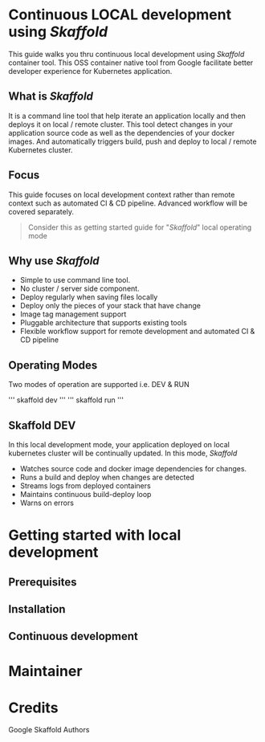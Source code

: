 # Continuous LOCAL development using *Skaffold*
This guide walks you thru continuous local development using *Skaffold* container tool. This OSS container native tool from Google facilitate better developer experience for Kubernetes application.

## What is *Skaffold*
It is a command line tool that help iterate an application locally and then deploys it on local / remote cluster. This tool detect changes in your application source code as well as the dependencies of your docker images. And automatically triggers build, push and deploy to local / remote Kubernetes cluster.

## Focus
This guide focuses on local development context rather than remote context such as automated CI & CD pipeline. Advanced workflow will be covered separately.

> Consider this as getting started guide for "*Skaffold*" local operating mode

## Why use *Skaffold*
* Simple to use command line tool.
* No cluster / server side component.
* Deploy regularly when saving files locally
* Deploy only the pieces of your stack that have change
* Image tag management support
* Pluggable architecture that supports existing tools
* Flexible workflow support for remote development and  automated CI & CD pipeline

## Operating Modes
Two modes of operation are supported i.e. DEV & RUN

''' skaffold dev '''
''' skaffold run '''

## Skaffold DEV
In this local development mode, your application deployed on local kubernetes cluster will be continually updated.  In this mode, *Skaffold*

* Watches source code and docker image dependencies for changes.
* Runs a build  and deploy when changes are detected
* Streams logs from deployed containers
* Maintains continuous build-deploy loop
* Warns on errors

# Getting started with local development   
<Placeholder>

## Prerequisites   
<Placeholder>

## Installation   
<Placeholder>

## Continuous development
<Placeholder>

# Maintainer
<Placeholder>

# Credits
Google
Skaffold Authors
